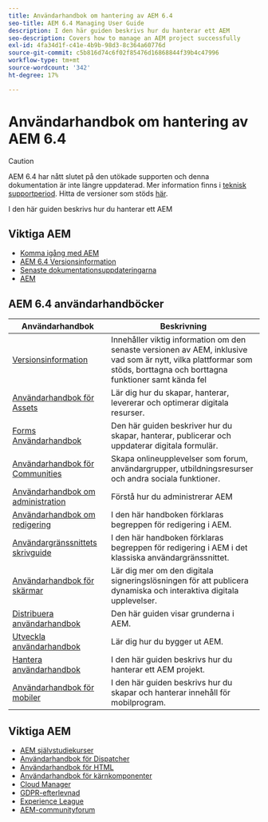 ```yaml
---
title: Användarhandbok om hantering av AEM 6.4
seo-title: AEM 6.4 Managing User Guide
description: I den här guiden beskrivs hur du hanterar ett AEM
seo-description: Covers how to manage an AEM project successfully
exl-id: 4fa34d1f-c41e-4b9b-98d3-8c364a60776d
source-git-commit: c5b816d74c6f02f85476d16868844f39b4c47996
workflow-type: tm+mt
source-wordcount: '342'
ht-degree: 17%

---
```


# Användarhandbok om hantering av AEM 6.4

>[!CAUTION]
>
>AEM 6.4 har nått slutet på den utökade supporten och denna dokumentation är inte längre uppdaterad. Mer information finns i [teknisk supportperiod](https://helpx.adobe.com/support/programs/eol-matrix.html). Hitta de versioner som stöds [här](https://experienceleague.adobe.com/docs/).

I den här guiden beskrivs hur du hanterar ett AEM

## Viktiga AEM

* [Komma igång med AEM](https://helpx.adobe.com/experience-manager/get-started.html)
* [AEM 6.4 Versionsinformation](/help/release-notes/home.md)
* [Senaste dokumentationsuppdateringarna](https://helpx.adobe.com/experience-manager/documentation-updates.html)
* [AEM](/help/sites-administering/security-checklist.md)

## AEM 6.4 användarhandböcker

| Användarhandbok | Beskrivning |
|--- |---|
| [Versionsinformation](/help/release-notes/home.md) | Innehåller viktig information om den senaste versionen av AEM, inklusive vad som är nytt, vilka plattformar som stöds, borttagna och borttagna funktioner samt kända fel |
| [Användarhandbok för Assets](/help/assets/home.md) | Lär dig hur du skapar, hanterar, levererar och optimerar digitala resurser. |
| [Forms Användarhandbok](/help/forms/home.md) | Den här guiden beskriver hur du skapar, hanterar, publicerar och uppdaterar digitala formulär. |
| [Användarhandbok för Communities](/help/communities/home.md) | Skapa onlineupplevelser som forum, användargrupper, utbildningsresurser och andra sociala funktioner. |
| [Användarhandbok om administration](/help/sites-administering/home.md) | Förstå hur du administrerar AEM |
| [Användarhandbok om redigering](/help/sites-authoring/home.md) | I den här handboken förklaras begreppen för redigering i AEM. |
| [Användargränssnittets skrivguide](/help/sites-classic-ui-authoring/home.md) | I den här handboken förklaras begreppen för redigering i AEM i det klassiska användargränssnittet. |
| [Användarhandbok för skärmar](https://experienceleague.adobe.com/docs/experience-manager-screens/user-guide/aem-screens-introduction.html) | Lär dig mer om den digitala signeringslösningen för att publicera dynamiska och interaktiva digitala upplevelser. |
| [Distribuera användarhandbok](/help/sites-deploying/home.md) | Den här guiden visar grunderna i AEM. |
| [Utveckla användarhandbok](/help/sites-developing/home.md) | Lär dig hur du bygger ut AEM. |
| [Hantera användarhandbok](/help/managing/home.md) | I den här guiden beskrivs hur du hanterar ett AEM projekt. |
| [Användarhandbok för mobiler](/help/mobile/home.md) | I den här guiden beskrivs hur du skapar och hanterar innehåll för mobilprogram. |

## Viktiga AEM

* [AEM självstudiekurser](https://helpx.adobe.com/experience-manager/kt/index/aem-6-4-videos.html)
* [Användarhandbok för Dispatcher](https://experienceleague.adobe.com/docs/experience-manager-dispatcher/using/dispatcher.html)
* [Användarhandbok för HTML](https://experienceleague.adobe.com/docs/experience-manager-htl/using/overview.html)
* [Användarhandbok för kärnkomponenter](https://experienceleague.adobe.com/docs/experience-manager-core-components/using/introduction.html)
* [Cloud Manager](https://experienceleague.adobe.com/docs/experience-manager-cloud-manager/using/introduction-to-cloud-manager.html?lang=en)
* [GDPR-efterlevnad](/help/managing/data-protection-and-privacy.md)
* [Experience League](https://guided.adobe.com/?promoid=K42KVXHD&amp;mv=other#solutions/experience-manager)
* [AEM-communityforum](https://forums.adobe.com/community/experience-cloud/marketing-cloud/experience-manager)
